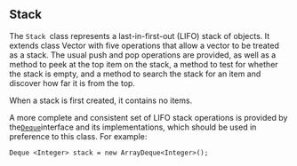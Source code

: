## Stack

The `Stack `class represents a last-in-first-out \(LIFO\) stack of objects. It extends class Vector with five operations that allow a vector to be treated as a stack. The usual push and pop operations are provided, as well as a method to peek at the top item on the stack, a method to test for whether the stack is empty, and a method to search the stack for an item and discover how far it is from the top.

When a stack is first created, it contains no items.

A more complete and consistent set of LIFO stack operations is provided by the[`Deque`](https://docs.oracle.com/javase/7/docs/api/java/util/Deque.html)interface and its implementations, which should be used in preference to this class. For example:

```
Deque <Integer> stack = new ArrayDeque<Integer>();
```

  


